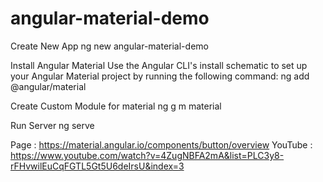 # angular-material-demo

Create New App 
    ng new angular-material-demo

Install Angular Material
Use the Angular CLI's install schematic to set up your Angular Material project by running the following command:
    ng add @angular/material

Create Custom Module for material
    ng g m material

Run Server
    ng serve        

Page : https://material.angular.io/components/button/overview
YouTube : https://www.youtube.com/watch?v=4ZugNBFA2mA&list=PLC3y8-rFHvwilEuCqFGTL5Gt5U6deIrsU&index=3     